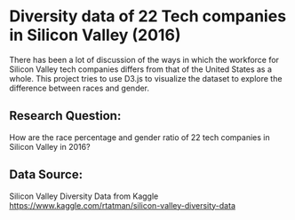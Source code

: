 # Diversity data of 22 Tech companies in Silicon Valley (2016)

There has been a lot of discussion of the ways in which the workforce for Silicon Valley tech companies differs from that of the United States as a whole. This project tries to use D3.js to visualize the dataset to explore the difference between races and gender.

## Research Question: 

How are the race percentage and gender ratio of 22 tech companies in Silicon Valley in 2016?


## Data Source:

Silicon Valley Diversity Data from Kaggle
https://www.kaggle.com/rtatman/silicon-valley-diversity-data
